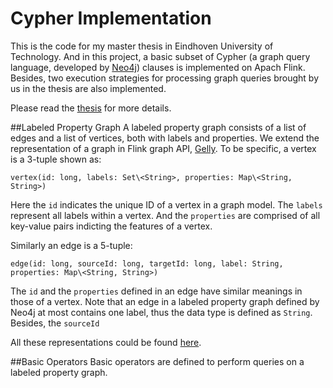 # Cypher Implementation
This is the code for my master thesis in Eindhoven University of Technology. And in this project, a basic subset of Cypher (a graph query language, developed by [Neo4j](https://neo4j.com/)) clauses is implemented on Apach Flink. Besides,
two execution strategies for processing graph queries brought by us in the thesis are also implemented.

Please read the [thesis](thesis.pdf) for more details.

##Labeled Property Graph
A labeled property graph consists of a list of edges and a list of vertices, both with labels and properties. We extend the representation of a graph in Flink graph API, [Gelly](https://ci.apache.org/projects/flink/flink-docs-release-1.1/apis/batch/libs/gelly.html).
To be specific, a vertex is a 3-tuple shown as:

```
vertex(id: long, labels: Set\<String>, properties: Map\<String, String>)
```

Here the `id` indicates the unique ID of a vertex in a graph model. The `labels` represent all labels within a vertex. And the `properties` are comprised of all key-value pairs indicting the features of a vertex.

Similarly an edge is a 5-tuple:

```
edge(id: long, sourceId: long, targetId: long, label: String, properties: Map\<String, String>)
```

The `id` and the `properties` defined in an edge have similar meanings in those of a vertex. Note that an edge in a labeled property graph defined by Neo4j at most contains one label, thus the data type is defined as `String`. Besides, the `sourceId`

All these representations could be found [here](https://github.com/jiujieti/CypherImplementation/tree/master/src/main/java/operators/datastructures).

##Basic Operators
Basic operators are defined to perform queries on a labeled property graph.
